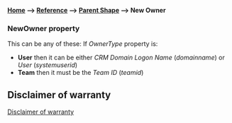__[Home](/) --> [Reference](/ref) -->  [Parent Shape](javascript:history.back()) --> New Owner__

### NewOwner property 

This can be any of these: If *OwnerType* property is:

-  **User** then it can be either *CRM Domain Logon Name* (*domainname*) or *User* (*systemuserid*) 
-  **Team** then it must be the *Team ID* (*teamid*)

## Disclaimer of warranty

[Disclaimer of warranty](../../guides/common/DisclaimerOfWarranty.md)
